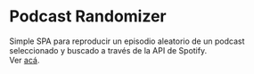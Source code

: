 # Podcast Randomizer

Simple SPA para reproducir un episodio aleatorio de un podcast seleccionado y buscado a través de la API de Spotify.\
Ver [acá](https://lautaroh2394.github.io/).